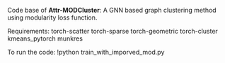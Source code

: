 Code base of **Attr-MODCluster**: A GNN based graph clustering method using modularity loss function.

Requirements:
torch-scatter
torch-sparse
torch-geometric
torch-cluster
kmeans_pytorch
munkres


To run the code: !python train_with_imporved_mod.py
